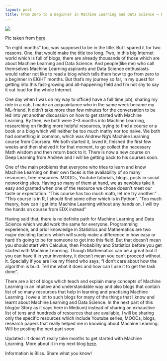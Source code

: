 ```yaml
---
layout: post
title: From Zero to a Beginner in Machine Learning and Data Science — Part 1
---
```

![](https://cdn-images-1.medium.com/max/1500/1*ZkZS46p7Lbw-PDBtPMfEEw.jpeg)
<p class="caption">Pic taken from <a href='https://www.cloudirec.com/blog/learn-machine-learning-in-15-minutes/'>here</a></p>
 “In eight months” too, was supposed to be in the title. But I spared it for two reasons. One, that would make the title too long. Two, in this big Internet world which is full of blogs, there are already thousands of those which are about Machine Learning and Data Science. <!--break-->And people(like me) who call themselves Machine Learning aspirants and Data Science enthusiasts would rather not like to read a blog which tells them how to go from zero to a beginner in EIGHT months. But that’s my journey so far, in my quest for getting into this fast-growing and all-happening field and I’m not shy to say it out loud for the whole Internet. 

 One day when I was on my way to office(I have a full time job), sharing my ride in a cab, I made an acquaintance who in the same week became my ML-friend. It didn’t take more than few minutes for the conversation to be led into yet another discussion on how to get started with Machine Learning. By then, we both were 2–3 months into Machine Learning, researching on finding more helpful resources, trying to find a course or a book or a blog which will neither be too much mathy nor too naive. We both had something in common, which was Andrew Ng’s Machine Learning course from Coursera. We both started it, loved it, finished the first few weeks and then shelved it for that moment, to go collect the necessary Math wisdom and then return back to it. There is now a new course on Deep Learning from Andrew and I will be getting back to his courses soon.

One of the main problems that everyone who tries to learn and know Machine Learning on their own faces is the availability of so many resources, free resources. MOOCs, Youtube tutorials, blogs, posts in social networking sites. Having so many of them at hand, we as newbies take it easy and granted when one of the resource we chose doesn’t meet our taste or expectation. “This course has too much math, let me try another.” . “This course is in R, I should find some other which is in Python”. “Too much theory, how can I get into Machine Learning without any hands on. I will try the hands on course from EDX instead”

Having said that, there is no definite path for Machine Learning and Data Science which would work the same for everyone. Programming experience, and prior knowledge in Statistics and Mathematics are two major deciding factors which will surely make a difference in how easy or hard it’s going to be for someone to get into this field. But that doesn’t mean you should start with Calculus, then Probability and Statistics before you get started with Machine Learning. Though Mathematics can be a great tool if you can have it in your inventory, it doesn’t mean you can’t proceed without it. Specially if you are like my friend who says, “I don’t care about how the algorithm is built. Tell me what it does and how can I use it to get the task done”.

There are a lot of blogs which teach and explain many concepts of Machine Learning in an intuitive and understandable way and also blogs that contain list of so many resources that help in learning and practising Machine Learning. I owe a lot to such blogs for many of the things that I know and learnt about Machine Learning and Data Science. In the next part of this blog(or Story as it says here in Medium) instead of sharing an exhaustive list of tens and hundreds of resources that are available, I will be sharing only the specific resources which include Youtube series, MOOCs, blogs, research papers that really helped me in knowing about Machine Learning. Will be posting the next part soon.

Updated : It doesn’t really take months to get started with Machine Learning. More about it in my next blog [here](https://medium.com/@theimgclist/from-zero-to-beginner-in-machine-learning-and-data-science-part-2-eda9f95c90c).

Information is Bliss. Share what you know!
